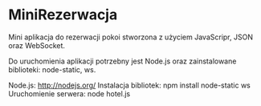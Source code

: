 MiniRezerwacja
=======

Mini aplikacja do rezerwacji pokoi stworzona z użyciem JavaScripr, JSON oraz WebSocket.

Do uruchomienia aplikacji potrzebny jest Node.js oraz zainstalowane biblioteki: node-static, ws.

Node.js:				http://nodejs.org/
Instalacja bibliotek:	npm install node-static ws
Uruchomienie serwera:	node hotel.js
